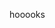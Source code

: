 <!--
 * @Date: 2020-04-10 13:51:08
 * @LastEditors: Hans
 * @description: 
 * @LastEditTime: 2020-06-05 17:38:12
 * @FilePath: /hooks/README.md
--> 
hooooks